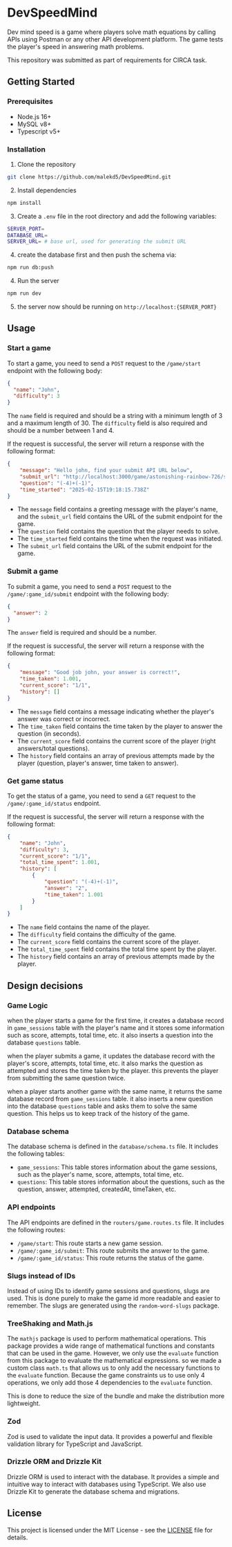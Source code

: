 # DevSpeedMind
Dev mind speed is a game where players solve math equations by calling APIs using Postman or any other API development platform. The game tests the player's speed in answering math problems.

This repository was submitted as part of requirements for CIRCA task.

## Getting Started

### Prerequisites

-   Node.js 16+
-   MySQL v8+
-   Typescript v5+

### Installation

1.  Clone the repository

```bash
git clone https://github.com/malekd5/DevSpeedMind.git
```

2.  Install dependencies

```bash
npm install
```

3.  Create a `.env` file in the root directory and add the following variables:

```bash
SERVER_PORT=
DATABASE_URL=
SERVER_URL= # base url, used for generating the submit URL
```

4. create the database first and then push the schema via:

```bash
npm run db:push
```

4.  Run the server

```bash
npm run dev
```

5.  the server now should be running on `http://localhost:{SERVER_PORT}`

## Usage

### Start a game

To start a game, you need to send a `POST` request to the `/game/start` endpoint with the following body:

```json
{
  "name": "John",
  "difficulty": 3
}
```

The `name` field is required and should be a string with a minimum length of 3 and a maximum length of 30. The `difficulty` field is also required and should be a number between 1 and 4.

If the request is successful, the server will return a response with the following format:

```json
{
	"message": "Hello john, find your submit API URL below",
	"submit_url": "http://localhost:3000/game/astonishing-rainbow-726/submit",
	"question": "(-4)+(-1)",
	"time_started": "2025-02-15T19:18:15.738Z"
}
```

- The `message` field contains a greeting message with the player's name, and the `submit_url` field contains the URL of the submit endpoint for the game.
- The `question` field contains the question that the player needs to solve.
- The `time_started` field contains the time when the request was initiated.
- The `submit_url` field contains the URL of the submit endpoint for the game.

### Submit a game

To submit a game, you need to send a `POST` request to the `/game/:game_id/submit` endpoint with the following body:

```json
{
  "answer": 2
}
```

The `answer` field is required and should be a number.

If the request is successful, the server will return a response with the following format:

```json
{
	"message": "Good job john, your answer is correct!",
	"time_taken": 1.001,
	"current_score": "1/1",
	"history": []
}
```

- The `message` field contains a message indicating whether the player's answer was correct or incorrect.
- The `time_taken` field contains the time taken by the player to answer the question (in seconds).
- The `current_score` field contains the current score of the player (right answers/total questions).
- The `history` field contains an array of previous attempts made by the player (question, player's answer, time taken to answer).

### Get game status

To get the status of a game, you need to send a `GET` request to the `/game/:game_id/status` endpoint.

If the request is successful, the server will return a response with the following format:

```json
{
	"name": "John",
	"difficulty": 3,
	"current_score": "1/1",
	"total_time_spent": 1.001,
	"history": [
		{
			"question": "(-4)+(-1)",
			"answer": "2",
			"time_taken": 1.001
		}
	]
}
```

- The `name` field contains the name of the player.
- The `difficulty` field contains the difficulty of the game.
- The `current_score` field contains the current score of the player.
- The `total_time_spent` field contains the total time spent by the player.
- The `history` field contains an array of previous attempts made by the player.

## Design decisions

### Game Logic
when the player starts a game for the first time, it creates a database record in `game_sessions` table with the player's name and it stores some information such as score, attempts, total time, etc. it also inserts a question into the database `questions` table.

when the player submits a game, it updates the database record with the player's score, attempts, total time, etc. it also marks the question as attempted and stores the time taken by the player. this prevents the player from submitting the same question twice.

when a player starts another game with the same name, it returns the same database record from `game_sessions` table. 
it also inserts a new question into the database `questions` table and asks them to solve the same question. This helps us to keep track of the history of the game.

### Database schema

The database schema is defined in the `database/schema.ts` file. It includes the following tables:

- `game_sessions`: This table stores information about the game sessions, such as the player's name, score, attempts, total time, etc.
- `questions`: This table stores information about the questions, such as the question, answer, attempted, createdAt, timeTaken, etc.

### API endpoints

The API endpoints are defined in the `routers/game.routes.ts` file. It includes the following routes:

- `/game/start`: This route starts a new game session.
- `/game/:game_id/submit`: This route submits the answer to the game.
- `/game/:game_id/status`: This route returns the status of the game.

### Slugs instead of IDs

Instead of using IDs to identify game sessions and questions, slugs are used. This is done purely to make the game id more readable and easier to remember. The slugs are generated using the `random-word-slugs` package.

### TreeShaking and Math.js

The `mathjs` package is used to perform mathematical operations. This package provides a wide range of mathematical functions and constants that can be used in the game. However, we only use the `evaluate` function from this package to evaluate the mathematical expressions. so we made a custom class `math.ts` that allows us to only add the necessary functions to the `evaluate` function. Because the game constraints us to use only 4 operations, we only add those 4 dependencies to the `evaluate` function. 

This is done to reduce the size of the bundle and make the distribution more lightweight.

### Zod

Zod is used to validate the input data. It provides a powerful and flexible validation library for TypeScript and JavaScript.


### Drizzle ORM and Drizzle Kit

Drizzle ORM is used to interact with the database. It provides a simple and intuitive way to interact with databases using TypeScript. We also use Drizzle Kit to generate the database schema and migrations.

## License

This project is licensed under the MIT License - see the [LICENSE](LICENSE) file for details.
